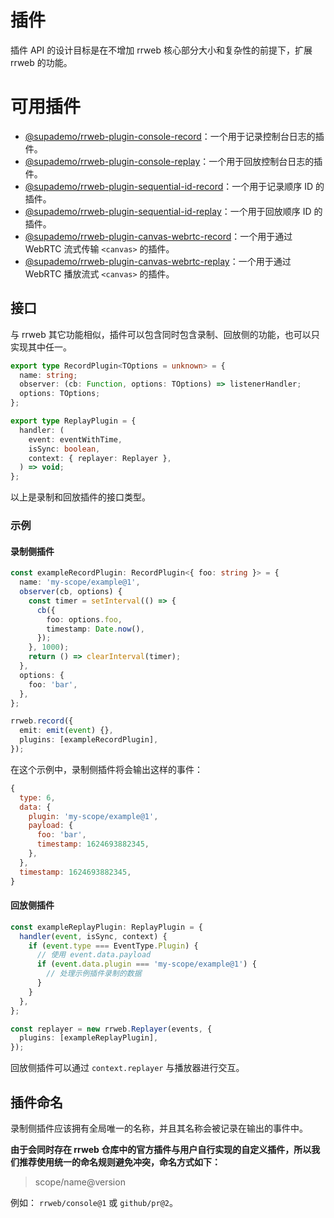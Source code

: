 # 插件

插件 API 的设计目标是在不增加 rrweb 核心部分大小和复杂性的前提下，扩展 rrweb 的功能。

# 可用插件

- [@supademo/rrweb-plugin-console-record](packages/plugins/rrweb-plugin-console-record)：一个用于记录控制台日志的插件。
- [@supademo/rrweb-plugin-console-replay](packages/plugins/rrweb-plugin-console-replay)：一个用于回放控制台日志的插件。
- [@supademo/rrweb-plugin-sequential-id-record](packages/plugins/rrweb-plugin-sequential-id-record)：一个用于记录顺序 ID 的插件。
- [@supademo/rrweb-plugin-sequential-id-replay](packages/plugins/rrweb-plugin-sequential-id-replay)：一个用于回放顺序 ID 的插件。
- [@supademo/rrweb-plugin-canvas-webrtc-record](packages/plugins/rrweb-plugin-canvas-webrtc-record)：一个用于通过 WebRTC 流式传输 `<canvas>` 的插件。
- [@supademo/rrweb-plugin-canvas-webrtc-replay](packages/plugins/rrweb-plugin-canvas-webrtc-replay)：一个用于通过 WebRTC 播放流式 `<canvas>` 的插件。

## 接口

与 rrweb 其它功能相似，插件可以包含同时包含录制、回放侧的功能，也可以只实现其中任一。

```ts
export type RecordPlugin<TOptions = unknown> = {
  name: string;
  observer: (cb: Function, options: TOptions) => listenerHandler;
  options: TOptions;
};

export type ReplayPlugin = {
  handler: (
    event: eventWithTime,
    isSync: boolean,
    context: { replayer: Replayer },
  ) => void;
};
```

以上是录制和回放插件的接口类型。

### 示例

#### 录制侧插件

```ts
const exampleRecordPlugin: RecordPlugin<{ foo: string }> = {
  name: 'my-scope/example@1',
  observer(cb, options) {
    const timer = setInterval(() => {
      cb({
        foo: options.foo,
        timestamp: Date.now(),
      });
    }, 1000);
    return () => clearInterval(timer);
  },
  options: {
    foo: 'bar',
  },
};

rrweb.record({
  emit: emit(event) {},
  plugins: [exampleRecordPlugin],
});
```

在这个示例中，录制侧插件将会输出这样的事件：

```js
{
  type: 6,
  data: {
    plugin: 'my-scope/example@1',
    payload: {
      foo: 'bar',
      timestamp: 1624693882345,
    },
  },
  timestamp: 1624693882345,
}
```

#### 回放侧插件

```ts
const exampleReplayPlugin: ReplayPlugin = {
  handler(event, isSync, context) {
    if (event.type === EventType.Plugin) {
      // 使用 event.data.payload
      if (event.data.plugin === 'my-scope/example@1') {
        // 处理示例插件录制的数据
      }
    }
  },
};

const replayer = new rrweb.Replayer(events, {
  plugins: [exampleReplayPlugin],
});
```

回放侧插件可以通过 `context.replayer` 与播放器进行交互。

## 插件命名

录制侧插件应该拥有全局唯一的名称，并且其名称会被记录在输出的事件中。

**由于会同时存在 rrweb 仓库中的官方插件与用户自行实现的自定义插件，所以我们推荐使用统一的命名规则避免冲突，命名方式如下：**

> scope/name@version

例如： `rrweb/console@1` 或 `github/pr@2`。
